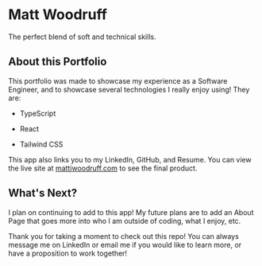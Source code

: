 # Matt Woodruff

The perfect blend of soft and technical skills.

## About this Portfolio

This portfolio was made to showcase my experience as a Software Engineer, and to showcase several technologies I really enjoy using! They are:

* TypeScript

* React

* Tailwind CSS

This app also links you to my LinkedIn, GitHub, and Resume. You can view the live site at [mattjwoodruff.com](https://mattjwoodruff.com/) to see the final product.

## What's Next?

I plan on continuing to add to this app! My future plans are to add an About Page that goes more into who I am outside of coding, what I enjoy, etc.

Thank you for taking a moment to check out this repo! You can always message me on LinkedIn or email me if you would like to learn more, or have a proposition to work together!

